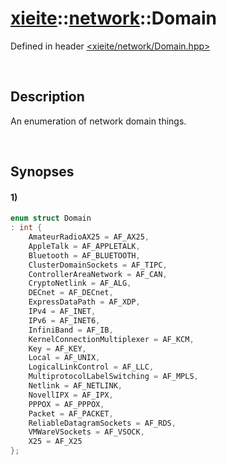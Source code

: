# [xieite](../xieite.md)\:\:[network](../network.md)\:\:Domain
Defined in header [<xieite/network/Domain.hpp>](../../include/xieite/network/Domain.hpp)

&nbsp;

## Description
An enumeration of network domain things.

&nbsp;

## Synopses
#### 1)
```cpp
enum struct Domain
: int {
	AmateurRadioAX25 = AF_AX25,
	AppleTalk = AF_APPLETALK,
	Bluetooth = AF_BLUETOOTH,
	ClusterDomainSockets = AF_TIPC,
	ControllerAreaNetwork = AF_CAN,
	CryptoNetlink = AF_ALG,
	DECnet = AF_DECnet,
	ExpressDataPath = AF_XDP,
	IPv4 = AF_INET,
	IPv6 = AF_INET6,
	InfiniBand = AF_IB,
	KernelConnectionMultiplexer = AF_KCM,
	Key = AF_KEY,
	Local = AF_UNIX,
	LogicalLinkControl = AF_LLC,
	MultiprotocolLabelSwitching = AF_MPLS,
	Netlink = AF_NETLINK,
	NovellIPX = AF_IPX,
	PPPOX = AF_PPPOX,
	Packet = AF_PACKET,
	ReliableDatagramSockets = AF_RDS,
	VMWareVSockets = AF_VSOCK,
	X25 = AF_X25
};
```
